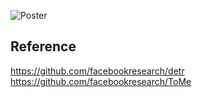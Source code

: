 ![Poster](https://github.com/pei9223/2024DL-project-detr/assets/71477465/d78cecd7-8327-427e-bc22-0ada246e80c1)

## Reference
https://github.com/facebookresearch/detr
https://github.com/facebookresearch/ToMe
